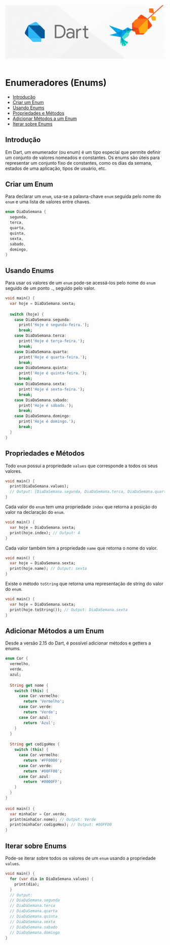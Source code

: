 <div align="center">
  <a href="https://github.com/joseferreira-dev/my-study-notes/tree/main/dart"><img src="../../banner.png"></a>
</div>
<br>

# Enumeradores (Enums)

- [Introdução](#introdução)
- [Criar um Enum](#criar-um-enum)
- [Usando Enums](#usando-enums)
- [Propriedades e Métodos](#propriedades-e-métodos)
- [Adicionar Métodos a um Enum](#adicionar-métodos-a-um-enum)
- [Iterar sobre Enums](#iterar-sobre-enums)

## Introdução

Em Dart, um enumerador (ou enum) é um tipo especial que permite definir um conjunto de valores nomeados e constantes. Os enums são úteis para representar um conjunto fixo de constantes, como os dias da semana, estados de uma aplicação, tipos de usuário, etc.

## Criar um Enum

Para declarar um `enum`, usa-se a palavra-chave `enum` seguida pelo nome do `enum` e uma lista de valores entre chaves.

```dart
enum DiaDaSemana {
  segunda,
  terca,
  quarta,
  quinta,
  sexta,
  sabado,
  domingo,
}
```

## Usando Enums

Para usar os valores de um `enum` pode-se acessá-los pelo nome do `enum` seguido de um ponto `.`, seguido pelo valor.

```dart
void main() {
  var hoje = DiaDaSemana.sexta;

  switch (hoje) {
    case DiaDaSemana.segunda:
      print('Hoje é segunda-feira.');
      break;
    case DiaDaSemana.terca:
      print('Hoje é terça-feira.');
      break;
    case DiaDaSemana.quarta:
      print('Hoje é quarta-feira.');
      break;
    case DiaDaSemana.quinta:
      print('Hoje é quinta-feira.');
      break;
    case DiaDaSemana.sexta:
      print('Hoje é sexta-feira.');
      break;
    case DiaDaSemana.sabado:
      print('Hoje é sábado.');
      break;
    case DiaDaSemana.domingo:
      print('Hoje é domingo.');
      break;
  }
}
```

## Propriedades e Métodos

Todo `enum` possui a propriedade `values` que corresponde a todos os seus valores.

```dart
void main() {
  print(DiaDaSemana.values); 
  // Output: [DiaDaSemana.segunda, DiaDaSemana.terca, DiaDaSemana.quarta, DiaDaSemana.quinta, DiaDaSemana.sexta, DiaDaSemana.sabado, DiaDaSemana.domingo]
}
```

Cada valor do `enum` tem uma propriedade `index` que retorna a posição do valor na declaração do `enum`.

```dart
void main() {
  var hoje = DiaDaSemana.sexta;
  print(hoje.index); // Output: 4
}
```

Cada valor também tem a propriedade `name` que retorna o nome do valor.

```dart
void main() {
  var hoje = DiaDaSemana.sexta;
  print(hoje.name); // Output: sexta
}
```

Existe o método `toString` que retorna uma representação de string do valor do `enum`.

```dart
void main() {
  var hoje = DiaDaSemana.sexta;
  print(hoje.toString()); // Output: DiaDaSemana.sexta
}
```

## Adicionar Métodos a um Enum

Desde a versão 2.15 do Dart, é possível adicionar métodos e getters a enums.

```dart
enum Cor {
  vermelho,
  verde,
  azul;

  String get nome {
    switch (this) {
      case Cor.vermelho:
        return 'Vermelho';
      case Cor.verde:
        return 'Verde';
      case Cor.azul:
        return 'Azul';
    }
  }
  
  String get codigoHex {
    switch (this) {
      case Cor.vermelho:
        return '#FF0000';
      case Cor.verde:
        return '#00FF00';
      case Cor.azul:
        return '#0000FF';
    }
  }
}

void main() {
  var minhaCor = Cor.verde;
  print(minhaCor.nome); // Output: Verde
  print(minhaCor.codigoHex); // Output: #00FF00
}
```

## Iterar sobre Enums

Pode-se iterar sobre todos os valores de um `enum` usando a propriedade `values`.

```dart
void main() {
  for (var dia in DiaDaSemana.values) {
    print(dia);
  }
  // Output:
  // DiaDaSemana.segunda
  // DiaDaSemana.terca
  // DiaDaSemana.quarta
  // DiaDaSemana.quinta
  // DiaDaSemana.sexta
  // DiaDaSemana.sabado
  // DiaDaSemana.domingo
}
```